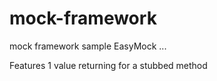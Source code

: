 mock-framework
==============

mock framework sample EasyMock ...

Features
1 value returning for a stubbed method